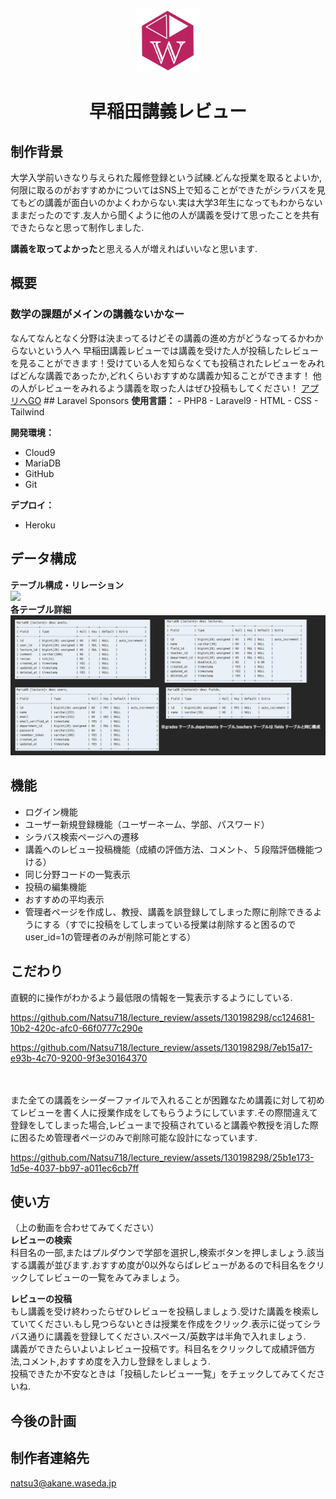 <p align="center"><a href="https://lecturereview-8806b1ca4f86.herokuapp.com/" target="_blank"><img src="public/img/WLogo.jpg" width="100"></a></p>
<h1 align="center">早稲田講義レビュー</h1>



## 制作背景

大学入学前いきなり与えられた履修登録という試練.どんな授業を取るとよいか,何限に取るのがおすすめかについてはSNS上で知ることができたがシラバスを見てもどの講義が面白いのかよくわからない.実は大学3年生になってもわからないままだったのです.友人から聞くように他の人が講義を受けて思ったことを共有できたらなと思って制作しました.

<b>講義を取ってよかった</b>と思える人が増えればいいなと思います.


## 概要
<h3>数学の課題がメインの講義ないかなー</h3>なんてなんとなく分野は決まってるけどその講義の進め方がどうなってるかわからないという人へ
早稲田講義レビューでは講義を受けた人が投稿したレビューを見ることができます！受けている人を知らなくても投稿されたレビューをみればどんな講義であったか,どれくらいおすすめな講義か知ることができます！
他の人がレビューをみれるよう講義を取った人はぜひ投稿もしてください！
<a href="https://lecturereview-8806b1ca4f86.herokuapp.com/" target="_blank">アプリへGO</a>
## Laravel Sponsors
<b>使用言語：</b>
- PHP8
- Laravel9
- HTML
- CSS
- Tailwind
  
<b>開発環境：</b>
- Cloud9
- MariaDB
- GitHub
- Git

<b>デプロイ：</b>
- Heroku

## データ構成
<b>テーブル構成・リレーション</b>
<br>
<img src="public/img/ER図.png" width="400">
<br>
<b>各テーブル詳細</b>
<br>
<img src="public/img/テーブル詳細.png" width="700">

##  機能
- ログイン機能
- ユーザー新規登録機能（ユーザーネーム、学部、パスワード）
- シラバス検索ページへの遷移
- 講義へのレビュー投稿機能（成績の評価方法、コメント、５段階評価機能つける）
- 同じ分野コードの一覧表示
- 投稿の編集機能
- おすすめの平均表示
- 管理者ページを作成し、教授、講義を誤登録してしまった際に削除できるようにする（すでに投稿をしてしまっている授業は削除すると困るのでuser_id=1の管理者のみが削除可能とする）



## こだわり

直観的に操作がわかるよう最低限の情報を一覧表示するようにしている.

https://github.com/Natsu718/lecture_review/assets/130198298/cc124681-10b2-420c-afc0-66f0777c290e

https://github.com/Natsu718/lecture_review/assets/130198298/7eb15a17-e93b-4c70-9200-9f3e30164370

<br>
<br>
また全ての講義をシーダーファイルで入れることが困難なため講義に対して初めてレビューを書く人に授業作成をしてもらうようにしています.その際間違えて登録をしてしまった場合,レビューまで投稿されていると講義や教授を消した際に困るため管理者ページのみで削除可能な設計になっています.

https://github.com/Natsu718/lecture_review/assets/130198298/25b1e173-1d5e-4037-bb97-a011ec6cb7ff

## 使い方
（上の動画を合わせてみてください）<br>
<b>レビューの検索</b><br>
科目名の一部,またはプルダウンで学部を選択し,検索ボタンを押しましょう.該当する講義が並びます.おすすめ度が0以外ならばレビューがあるので科目名をクリックしてレビューの一覧をみてみましょう。

<b>レビューの投稿</b><br>
もし講義を受け終わったらぜひレビューを投稿しましょう.受けた講義を検索していてください.もし見つらないときは授業を作成をクリック.表示に従ってシラバス通りに講義を登録してください.スペース/英数字は半角で入れましょう.<br>
講義ができたらいよいよレビュー投稿です。科目名をクリックして成績評価方法,コメント,おすすめ度を入力し登録をしましょう.<br>
投稿できたか不安なときは「投稿したレビュー一覧」をチェックしてみてくださいね.



## 今後の計画


## 制作者連絡先
natsu3@akane.waseda.jp
